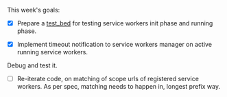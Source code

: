 
This week's goals:

- [X] Prepare a [test_bed](https://github.com/creativcoder/gsoc16/tree/gh-pages) for testing service workers init phase and running phase.

- [X] Implement timeout notification to service workers manager on active running service workers.
 
 Debug and test it.

- [ ] Re-iterate code, on matching of scope urls of registered service workers. As per spec, matching needs to happen in, longest prefix way.
